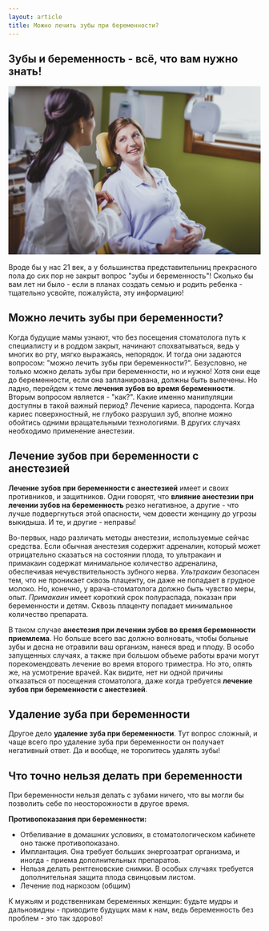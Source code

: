 ```yaml
---
layout: article
title: Можно лечить зубы при беременности?
---
```

## Зубы и беременность - всё, что вам нужно знать!

<span class="image left">![беременность и зубы](/images/beremennaja-i-stomatolog.jpg)</span>

Вроде бы у нас 21 век, а у большинства представительниц прекрасного пола до сих пор не закрыт вопрос "зубы и беременность"! Сколько бы вам лет ни было - если в планах создать семью и родить ребенка - тщательно усвойте, пожалуйста, эту информацию!

## Можно лечить зубы при беременности?

Когда будущие мамы узнают, что без посещения стоматолога путь к специалисту и в роддом закрыт, начинают спохватываться, ведь у многих во рту, мягко выражаясь, непорядок. И тогда они задаются вопросом: "можно лечить зубы при беременности?". Безусловно, не только можно делать зубы при беременности, но и нужно! Хотя они еще до беременности, если она запланирована, должны быть вылечены. Но ладно, перейдем к теме **лечения зубов во время беременности**. Вторым вопросом является - "как?". Какие именно манипуляции доступны в такой важный период? Лечение кариеса, пародонта. Когда кариес поверхностный, не глубоко разрушил зуб, вполне можно обойтись одними вращательными технологиями. В других случаях необходимо применение анестезии.  

## Лечение зубов при беременности с анестезией

**Лечение зубов при беременности с анестезией** имеет и своих противников, и защитников. Одни говорят, что **влияние анестезии при лечении зубов на беременность** резко негативное, а другие - что лучше подвергнуться этой опасности, чем довести женщину до угрозы выкидыша. И те, и другие - неправы!  

Во-первых, надо различать методы анестезии, используемые сейчас средства. Если обычная анестезия содержит адреналин, который может отрицательно сказаться на состоянии плода, то ультракаин и примакаин содержат минимальное количество адреналина, обеспечивая нечувствительность зубного нерва. _Ультракаин_ безопасен тем, что не проникает сквозь плаценту, он даже не попадает в грудное молоко. Но, конечно, у врача-стоматолога должно быть чувство меры, опыт. _Примакаин_ имеет короткий срок полураспада, показан при беременности и детям. Сквозь плаценту попадает минимальное количество препарата.  

В таком случае **анестезия при лечении зубов во время беременности приемлема**. Но больше всего вас должно волновать, чтобы больные зубы и десна не отравили ваш организм, нанеся вред и плоду. В особо запущенных случаях, а также при большом объеме работы врачи могут порекомендовать лечение во время второго триместра. Но это, опять же, на усмотрение врачей. Как видите, нет ни одной причины отказаться от посещения стоматолога, даже когда требуется **лечение зубов при беременности с анестезией**.  

## Удаление зуба при беременности

Другое дело **удаление зуба при беременности**. Тут вопрос сложный, и чаще всего про удаление зуба при беременности он получает негативный ответ. Да и вообще, не торопитесь удалять зубы!

## Что точно нельзя делать при беременности

При беременности нельзя делать с зубами ничего, что вы могли бы позволить себе по неосторожности в другое время. 

**Противопоказания при беременности:**

*   Отбеливание в домашних условиях, в стоматологическом кабинете оно также противопоказано. 
*   Имплантация. Она требует больших энергозатрат организма, и иногда - приема дополнительных препаратов. 
*   Нельзя делать рентгеновские снимки. В особых случаях требуется дополнительная защита плода свинцовым листом. 
*   Лечение под наркозом (общим)

К мужьям и родственникам беременных женщин: будьте мудры и дальновидны - приводите будущих мам к нам, ведь беременность без проблем - это так здорово!